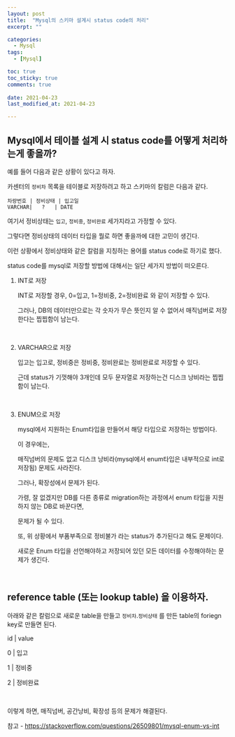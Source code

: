 ```yaml
---
layout: post
title:  "Mysql의 스키마 설계시 status code의 처리"
excerpt: ""

categories:
  - Mysql
tags:
  - [Mysql]

toc: true
toc_sticky: true
comments: true
 
date: 2021-04-23
last_modified_at: 2021-04-23

---
```


## Mysql에서 테이블 설계 시 status code를 어떻게 처리하는게 좋을까?

예를 들어 다음과 같은 상황이 있다고 하자.

카센터의 ``정비차`` 목록을 테이블로 저장하려고 하고 스키마의 칼럼은 다음과 같다.

```
차량번호 | 정비상태 | 입고일
VARCHAR|   ?   | DATE
```

여기서 정비상태는 ``입고``, ``정비중``, ``정비완료`` 세가지라고 가정할 수 있다.

그렇다면 정비상태의 데이터 타입을 뭘로 하면 좋을까에 대한 고민이 생긴다.

이런 상황에서 정비상태와 같은 칼럼을 지칭하는 용어를 status code로 하기로 했다.



status code를 mysql로 저장할 방법에 대해서는 일단 세가지 방법이 떠오른다.

1. INT로 저장

   INT로 저장할 경우, 0=입고, 1=정비중, 2=정비완료 와 같이 저장할 수 있다.

   그러나, DB의 데이터만으로는 각 숫자가 무슨 뜻인지 알 수 없어서 매직넘버로 저장한다는 찝찝함이 남는다.

   <br>

2. VARCHAR으로 저장

   입고는 입고로, 정비중은 정비중, 정비완료는 정비완료로 저장할 수 있다.

   근데 status가 기껏해야 3개인데 모두 문자열로 저장하는건 디스크 낭비라는 찝찝함이 남는다.

   <br>

3. ENUM으로 저장

   mysql에서 지원하는 Enum타입을 만들어서 해당 타입으로 저장하는 방법이다.

   이 경우에는, 

   매직넘버의 문제도 없고 디스크 낭비라(mysql에서 enum타입은 내부적으로 int로 저장됨) 문제도 사라진다.

   그러나, 확장성에서 문제가 된다.

   가령, 잘 없겠지만 DB를 다른 종류로 migration하는 과정에서 enum 타입을 지원하지 않는 DB로 바꾼다면,

   문제가 될 수 있다.

   또, 위 상황에서 부품부족으로 정비불가 라는 status가 추가된다고 해도 문제이다.

   새로운 Enum 타입을 선언해야하고 저장되어 있던 모든 데이터를 수정해야하는 문제가 생긴다.

   <br>

## reference table (또는 lookup table) 을 이용하자.

아래와 같은 칼럼으로 새로운 table을 만들고 ``정비차``.``정비상태`` 를 만든 table의 foriegn key로 만들면 된다.

id | value

0  | 입고

1  | 정비중

2  | 정비완료

<br>

이렇게 하면, 매직넘버, 공간낭비, 확장성 등의 문제가 해결된다.



참고 - <https://stackoverflow.com/questions/26509801/mysql-enum-vs-int>

